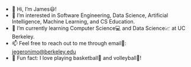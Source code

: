 - 👋 Hi, I’m James😃!
- 👀 I’m interested in Software Engineering, Data Science, Artificial Intelligence, Machine Learning, and CS Education.
- 📖 I’m currently learning Computer Science💻 and Data Science📈 at UC Berkeley.
- 📫 Feel free to reach out to me through email📧: jegeronimo@berkeley.edu
- 🧊 Fun fact: I love playing basketball🏀 and volleyball🏐!

<!---
jegeronimo/jegeronimo is a ✨ special ✨ repository because its `README.md` (this file) appears on your GitHub profile.
You can click the Preview link to take a look at your changes.
--->
